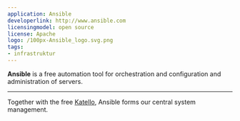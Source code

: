 ```yaml
---
application: Ansible
developerlink: http://www.ansible.com
licensingmodel: open source
license: Apache
logo: /100px-Ansible_logo.svg.png
tags:
- infrastruktur
---
```

__Ansible__ is a free automation tool for orchestration and configuration and administration of servers.

---

Together with the free [Katello](/software/katello), Ansible forms our central system management.


